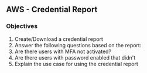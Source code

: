 ## AWS - Credential Report

### Objectives

1. Create/Download a credential report
2. Answer the following questions based on the report:
  1. Are there users with MFA not activated?
  2. Are there users with password enabled that didn't 
3. Explain the use case for using the credential report
